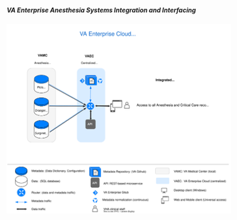 ##### VA Enterprise Anesthesia Systems Integration and Interfacing

![integration](img/integration5.svg)


